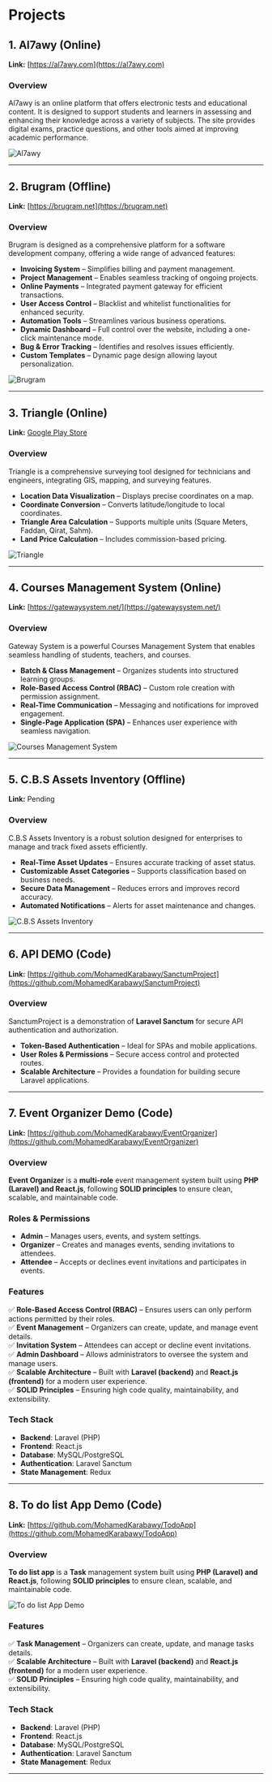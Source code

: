 # Projects  

## 1. Al7awy (Online)  
**Link:** [https://al7awy.com](https://al7awy.com)  

### Overview  
Al7awy is an online platform that offers electronic tests and educational content. It is designed to support students and learners in assessing and enhancing their knowledge across a variety of subjects. The site provides digital exams, practice questions, and other tools aimed at improving academic performance.  

![Al7awy](https://github.com/MohamedKarabawy/projects/blob/main/01.png)  

---

## 2. Brugram (Offline)  
**Link:** [https://brugram.net](https://brugram.net)  

### Overview  
Brugram is designed as a comprehensive platform for a software development company, offering a wide range of advanced features:  

- **Invoicing System** – Simplifies billing and payment management.  
- **Project Management** – Enables seamless tracking of ongoing projects.  
- **Online Payments** – Integrated payment gateway for efficient transactions.  
- **User Access Control** – Blacklist and whitelist functionalities for enhanced security.  
- **Automation Tools** – Streamlines various business operations.  
- **Dynamic Dashboard** – Full control over the website, including a one-click maintenance mode.  
- **Bug & Error Tracking** – Identifies and resolves issues efficiently.  
- **Custom Templates** – Dynamic page design allowing layout personalization.  

![Brugram](https://github.com/MohamedKarabawy/projects/blob/main/05.png)  

---

## 3. Triangle (Online)  
**Link:** [Google Play Store](https://play.google.com/store/apps/details?id=com.survey.triangle)  

### Overview  
Triangle is a comprehensive surveying tool designed for technicians and engineers, integrating GIS, mapping, and surveying features.  

- **Location Data Visualization** – Displays precise coordinates on a map.  
- **Coordinate Conversion** – Converts latitude/longitude to local coordinates.  
- **Triangle Area Calculation** – Supports multiple units (Square Meters, Faddan, Qirat, Sahm).  
- **Land Price Calculation** – Includes commission-based pricing.  

![Triangle](https://github.com/MohamedKarabawy/projects/blob/main/03.png)  

---

## 4. Courses Management System (Online)  
**Link:** [https://gatewaysystem.net/](https://gatewaysystem.net/)  

### Overview  
Gateway System is a powerful Courses Management System that enables seamless handling of students, teachers, and courses.  

- **Batch & Class Management** – Organizes students into structured learning groups.  
- **Role-Based Access Control (RBAC)** – Custom role creation with permission assignment.  
- **Real-Time Communication** – Messaging and notifications for improved engagement.  
- **Single-Page Application (SPA)** – Enhances user experience with seamless navigation.  

![Courses Management System](https://github.com/MohamedKarabawy/projects/blob/main/02.png)  

---

## 5. C.B.S Assets Inventory (Offline)  
**Link:** Pending  

### Overview  
C.B.S Assets Inventory is a robust solution designed for enterprises to manage and track fixed assets efficiently.  

- **Real-Time Asset Updates** – Ensures accurate tracking of asset status.  
- **Customizable Asset Categories** – Supports classification based on business needs.  
- **Secure Data Management** – Reduces errors and improves record accuracy.  
- **Automated Notifications** – Alerts for asset maintenance and changes.  

![C.B.S Assets Inventory](https://github.com/MohamedKarabawy/projects/blob/main/04.png)  

---

## 6. API DEMO (Code)  
**Link:** [https://github.com/MohamedKarabawy/SanctumProject](https://github.com/MohamedKarabawy/SanctumProject)  

### Overview  
SanctumProject is a demonstration of **Laravel Sanctum** for secure API authentication and authorization.  

- **Token-Based Authentication** – Ideal for SPAs and mobile applications.  
- **User Roles & Permissions** – Secure access control and protected routes.  
- **Scalable Architecture** – Provides a foundation for building secure Laravel applications.  

---

## 7. Event Organizer Demo (Code)  
**Link:** [https://github.com/MohamedKarabawy/EventOrganizer](https://github.com/MohamedKarabawy/EventOrganizer)  

### Overview  
**Event Organizer** is a **multi-role** event management system built using **PHP (Laravel) and React.js**, following **SOLID principles** to ensure clean, scalable, and maintainable code.  

### Roles & Permissions  
- **Admin** – Manages users, events, and system settings.  
- **Organizer** – Creates and manages events, sending invitations to attendees.  
- **Attendee** – Accepts or declines event invitations and participates in events.  

### Features  
✅ **Role-Based Access Control (RBAC)** – Ensures users can only perform actions permitted by their roles.  
✅ **Event Management** – Organizers can create, update, and manage event details.  
✅ **Invitation System** – Attendees can accept or decline event invitations.  
✅ **Admin Dashboard** – Allows administrators to oversee the system and manage users.  
✅ **Scalable Architecture** – Built with **Laravel (backend)** and **React.js (frontend)** for a modern user experience.  
✅ **SOLID Principles** – Ensuring high code quality, maintainability, and extensibility.  

### Tech Stack  
- **Backend**: Laravel (PHP)  
- **Frontend**: React.js  
- **Database**: MySQL/PostgreSQL  
- **Authentication**: Laravel Sanctum 
- **State Management**: Redux

--- 

## 8. To do list App Demo (Code)  
**Link:** [https://github.com/MohamedKarabawy/TodoApp](https://github.com/MohamedKarabawy/TodoApp)  

### Overview  
**To do list app** is a **Task** management system built using **PHP (Laravel) and React.js**, following **SOLID principles** to ensure clean, scalable, and maintainable code.  

![To do list App Demo](https://github.com/MohamedKarabawy/projects/blob/main/06.png)  

### Features  
✅ **Task Management** – Organizers can create, update, and manage tasks details.  
✅ **Scalable Architecture** – Built with **Laravel (backend)** and **React.js (frontend)** for a modern user experience.  
✅ **SOLID Principles** – Ensuring high code quality, maintainability, and extensibility.  

### Tech Stack  
- **Backend**: Laravel (PHP)  
- **Frontend**: React.js  
- **Database**: MySQL/PostgreSQL  
- **Authentication**: Laravel Sanctum 
- **State Management**: Redux

---
